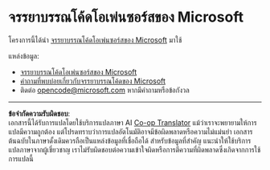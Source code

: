 <!--
CO_OP_TRANSLATOR_METADATA:
{
  "original_hash": "c06b12caf3c901eb3156e3dd5b0aea56",
  "translation_date": "2025-09-04T01:39:31+00:00",
  "source_file": "CODE_OF_CONDUCT.md",
  "language_code": "th"
}
-->
# จรรยาบรรณโค้ดโอเพ่นซอร์สของ Microsoft

โครงการนี้ได้นำ [จรรยาบรรณโค้ดโอเพ่นซอร์สของ Microsoft](https://opensource.microsoft.com/codeofconduct/) มาใช้

แหล่งข้อมูล:

- [จรรยาบรรณโค้ดโอเพ่นซอร์สของ Microsoft](https://opensource.microsoft.com/codeofconduct/)
- [คำถามที่พบบ่อยเกี่ยวกับจรรยาบรรณโค้ดของ Microsoft](https://opensource.microsoft.com/codeofconduct/faq/)
- ติดต่อ [opencode@microsoft.com](mailto:opencode@microsoft.com) หากมีคำถามหรือข้อกังวล

---

**ข้อจำกัดความรับผิดชอบ**:  
เอกสารนี้ได้รับการแปลโดยใช้บริการแปลภาษา AI [Co-op Translator](https://github.com/Azure/co-op-translator) แม้ว่าเราจะพยายามให้การแปลมีความถูกต้อง แต่โปรดทราบว่าการแปลอัตโนมัติอาจมีข้อผิดพลาดหรือความไม่แม่นยำ เอกสารต้นฉบับในภาษาดั้งเดิมควรถือเป็นแหล่งข้อมูลที่เชื่อถือได้ สำหรับข้อมูลที่สำคัญ แนะนำให้ใช้บริการแปลภาษาจากผู้เชี่ยวชาญ เราไม่รับผิดชอบต่อความเข้าใจผิดหรือการตีความที่ผิดพลาดซึ่งเกิดจากการใช้การแปลนี้
